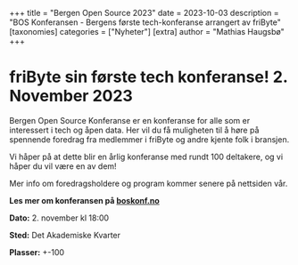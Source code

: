 +++
title = "Bergen Open Source 2023"
date = 2023-10-03
description = "BOS Konferansen - Bergens første tech-konferanse arrangert av friByte"
[taxonomies]
categories = ["Nyheter"]
[extra]
author = "Mathias Haugsbø"
+++

# friByte sin første tech konferanse! 2. November 2023

Bergen Open Source Konferanse er en konferanse for alle som er interessert i
tech og åpen data. Her vil du få muligheten til å høre på spennende foredrag fra
medlemmer i friByte og andre kjente folk i bransjen.

Vi håper på at dette blir en årlig konferanse med rundt 100 deltakere, og vi
håper du vil være en av dem!

Mer info om foredragsholdere og program kommer senere på nettsiden vår.

**Les mer om konferansen på [boskonf.no](https://boskonf.no)**

**Dato:** 2. november kl 18:00

**Sted:** Det Akademiske Kvarter

**Plasser:** +-100
